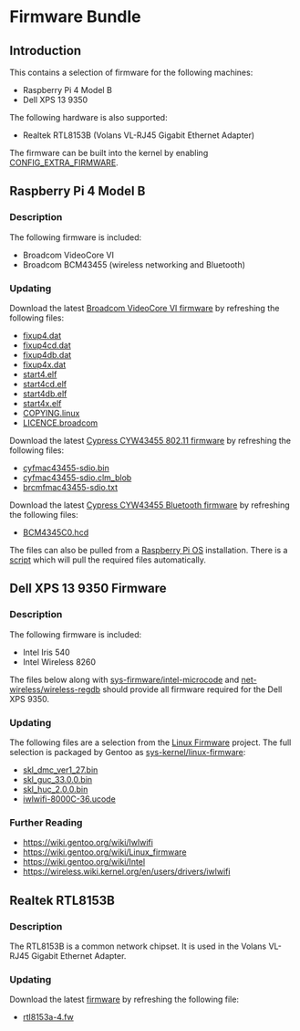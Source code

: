 # Firmware Bundle
## Introduction
This contains a selection of firmware for the following machines:

- Raspberry Pi 4 Model B
- Dell XPS 13 9350

The following hardware is also supported:

- Realtek RTL8153B (Volans VL-RJ45 Gigabit Ethernet Adapter)

The firmware can be built into the kernel by enabling [CONFIG_EXTRA_FIRMWARE](https://cateee.net/lkddb/web-lkddb/EXTRA_FIRMWARE.html).

## Raspberry Pi 4 Model B

### Description

The following firmware is included:

- Broadcom VideoCore VI
- Broadcom BCM43455 (wireless networking and Bluetooth)

### Updating

Download the latest [Broadcom VideoCore VI firmware](https://github.com/raspberrypi/firmware/tree/master/boot) by refreshing the following files:

- [fixup4.dat](https://github.com/raspberrypi/firmware/raw/master/boot/fixup4.dat)
- [fixup4cd.dat](https://github.com/raspberrypi/firmware/raw/master/boot/fixup4cd.dat)
- [fixup4db.dat](https://github.com/raspberrypi/firmware/raw/master/boot/fixup4db.dat)
- [fixup4x.dat](https://github.com/raspberrypi/firmware/raw/master/boot/fixup4x.dat)
- [start4.elf](https://github.com/raspberrypi/firmware/raw/master/boot/start4.elf)
- [start4cd.elf](https://github.com/raspberrypi/firmware/raw/master/boot/start4cd.elf)
- [start4db.elf](https://github.com/raspberrypi/firmware/raw/master/boot/start4db.elf)
- [start4x.elf](https://github.com/raspberrypi/firmware/raw/master/boot/start4x.elf)
- [COPYING.linux](https://github.com/raspberrypi/firmware/raw/master/boot/COPYING.linux)
- [LICENCE.broadcom](https://github.com/raspberrypi/firmware/raw/master/boot/LICENCE.broadcom)

Download the latest [Cypress CYW43455 802.11 firmware](https://github.com/RPi-Distro/firmware-nonfree/tree/bullseye/debian/config/brcm80211/brcm) by refreshing the following files:

- [cyfmac43455-sdio.bin](https://github.com/RPi-Distro/firmware-nonfree/raw/bullseye/debian/config/brcm80211/cypress/cyfmac43455-sdio.bin)
- [cyfmac43455-sdio.clm_blob](https://github.com/RPi-Distro/firmware-nonfree/raw/bullseye/debian/config/brcm80211/cypress/cyfmac43455-sdio.clm_blob)
- [brcmfmac43455-sdio.txt](https://raw.githubusercontent.com/RPi-Distro/firmware-nonfree/bullseye/debian/config/brcm80211/brcm/brcmfmac43455-sdio.txt)

Download the latest [Cypress CYW43455 Bluetooth firmware](https://github.com/RPi-Distro/bluez-firmware/tree/master/broadcom) by refreshing the following files:

- [BCM4345C0.hcd](https://github.com/RPi-Distro/bluez-firmware/raw/master/broadcom/BCM4345C0.hcd)

The files can also be pulled from a [Raspberry Pi OS](https://www.raspberrypi.com/software/) installation. There is a [script](scripts/extract.sh) which will pull the required files automatically.

## Dell XPS 13 9350 Firmware

### Description

The following firmware is included:

- Intel Iris 540
- Intel Wireless 8260

The files below along with [sys-firmware/intel-microcode](https://packages.gentoo.org/packages/sys-firmware/intel-microcode) and [net-wireless/wireless-regdb](https://packages.gentoo.org/packages/net-wireless/wireless-regdb) should provide all firmware required for the Dell XPS 9350.

### Updating

The following files are a selection from the [Linux Firmware](https://git.kernel.org/pub/scm/linux/kernel/git/firmware/linux-firmware.git/tree/) project. The full selection is packaged by Gentoo as [sys-kernel/linux-firmware](https://packages.gentoo.org/packages/sys-kernel/linux-firmware):

- [skl_dmc_ver1_27.bin](https://git.kernel.org/pub/scm/linux/kernel/git/firmware/linux-firmware.git/plain/i915/skl_dmc_ver1_27.bin)
- [skl_guc_33.0.0.bin](https://git.kernel.org/pub/scm/linux/kernel/git/firmware/linux-firmware.git/plain/i915/skl_guc_33.0.0.bin)
- [skl_huc_2.0.0.bin](https://git.kernel.org/pub/scm/linux/kernel/git/firmware/linux-firmware.git/plain/i915/skl_huc_2.0.0.bin)
- [iwlwifi-8000C-36.ucode](https://git.kernel.org/pub/scm/linux/kernel/git/firmware/linux-firmware.git/plain/iwlwifi-8000C-36.ucode)

### Further Reading

- https://wiki.gentoo.org/wiki/Iwlwifi
- https://wiki.gentoo.org/wiki/Linux_firmware
- https://wiki.gentoo.org/wiki/Intel
- https://wireless.wiki.kernel.org/en/users/drivers/iwlwifi


## Realtek RTL8153B

### Description

The RTL8153B is a common network chipset. It is used in the Volans VL-RJ45 Gigabit Ethernet Adapter.

### Updating

Download the latest [firmware](https://git.kernel.org/pub/scm/linux/kernel/git/firmware/linux-firmware.git/plain/rtl_nic/) by refreshing the following file:

- [rtl8153a-4.fw](https://git.kernel.org/pub/scm/linux/kernel/git/firmware/linux-firmware.git/plain/rtl_nic/rtl8153a-4.fw)
